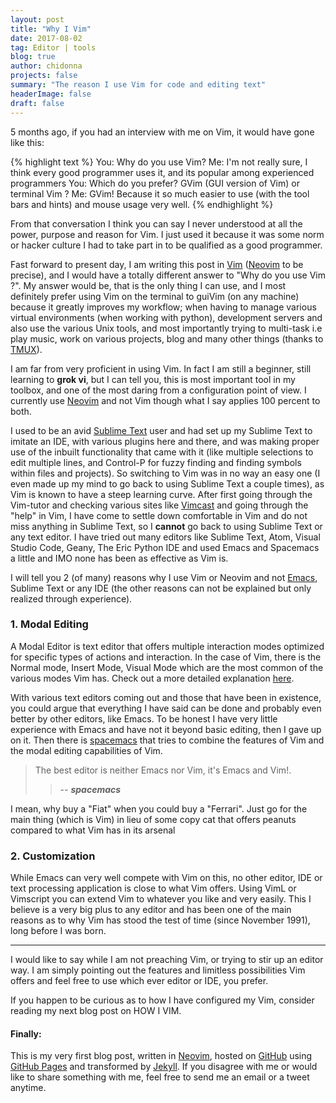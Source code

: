 ```yaml
---
layout: post
title: "Why I Vim"
date: 2017-08-02
tag: Editor | tools
blog: true
author: chidonna
projects: false
summary: "The reason I use Vim for code and editing text"
headerImage: false
draft: false
---
```

5 months ago, if you had an interview with me on Vim, it would have gone like this:

{% highlight text %}
You:  Why do you use Vim?
Me:   I'm not really sure, I think every good programmer uses it,
      and its popular among experienced programmers
You:  Which do you prefer? GVim (GUI version of Vim) or terminal Vim ?
Me:   GVim! Because it so much easier to use (with the tool bars
      and hints) and mouse usage very well.
{% endhighlight %}

From that conversation I think you can say I never understood at all the power, purpose and reason for Vim. I just used it because it was some norm or hacker culture I had to take part in to be qualified as a good programmer.

Fast forward to present day, I am writing this post in [Vim][vim] ([Neovim][nvim] to be precise), and I would have a totally different answer to "Why do you use Vim ?". My answer would be, that is the only thing I can use, and I most definitely prefer using Vim on the terminal to guiVim (on any machine) because it greatly improves my workflow; when having to manage various virtual environments (when working with python), development servers and also use the various Unix tools, and most importantly trying to multi-task i.e play music, work on various projects, blog and many other things (thanks to [TMUX](https://github.com/tmux/tmux/wiki)).

I am far from very proficient in using Vim. In fact I am still a beginner, still learning to **grok vi**, but I can tell you, this is most important tool in my toolbox, and one of the most daring from a configuration point of view. I currently use [Neovim][nvim] and not Vim though what I say applies 100 percent to both. 

I used to be an avid [Sublime Text][st] user and had set up my Sublime Text to imitate an IDE, with various plugins here and there, and was making proper use of the inbuilt functionality that came with it (like multiple selections to edit multiple lines, and Control-P for fuzzy finding and finding symbols within files and projects). So switching to Vim was in no way an easy one (I even made up my mind to go back to using Sublime Text a couple times), as Vim is known to have a steep learning curve. After first going through the Vim-tutor and checking various sites like [Vimcast](http://vimcasts.org/) and going through the "help" in Vim, I have come to settle down comfortable in Vim and do not miss anything in Sublime Text, so I **cannot** go back to using Sublime Text or any text editor.
I have tried out many editors like Sublime Text, Atom, Visual Studio Code, Geany, The Eric Python IDE and used Emacs and Spacemacs a little and IMO none has been as effective as Vim is.

I will tell you 2 (of many) reasons why I use Vim or Neovim and not [Emacs][emacs], Sublime Text or any IDE (the other reasons can not be explained but only realized through experience).

### 1. Modal Editing
A Modal Editor is text editor that offers multiple interaction modes optimized for specific types of actions and interaction. In the case of Vim, there is the Normal mode, Insert Mode, Visual Mode which are the most common of the various modes Vim has. Check out a more detailed explanation [here](https://wincent.com/wiki/Modal_editor).

With various text editors coming out and those that have been in existence, you could argue that everything I have said can be done and probably even better by other editors, like Emacs. To be honest I have very little experience with Emacs and have not it beyond basic editing, then I gave up on it. Then there is [spacemacs][semacs] that tries to combine the features of Vim and the modal editing capabilities of Vim.
> The best editor is neither Emacs nor Vim, it's Emacs and Vim!.
>
>> -- <cite>**spacemacs**</cite>

I mean, why buy a "Fiat" when you could buy a "Ferrari". Just go for the main thing (which is Vim) in lieu of some copy cat that offers peanuts compared to what Vim has in its arsenal

### 2. Customization
While Emacs can very well compete with Vim on this, no other editor, IDE or text processing application is close to what Vim offers. Using VimL or Vimscript you can extend Vim to whatever you like and very easily. This I believe is a very big plus to any editor and has been one of the main reasons as to why Vim has stood the test of time (since November 1991), long before I was born.

---

I would like to say while I am not preaching Vim, or trying to stir up an editor way. I am simply pointing out the features and limitless possibilities Vim offers and feel free to use which ever editor or IDE, you prefer.

If you happen to be curious as to how I have configured my Vim, consider reading my next blog post on HOW I VIM.

#### Finally:
This is my very first blog post, written in [Neovim][nvim], hosted on [GitHub][GH] using [GitHub Pages][gh] and transformed by [Jekyll][jekyll]. If you disagree with me or would like to share something with me, feel free to send me an email or a tweet anytime.

[GH]: https://github.com/
[gh]: https://pages.github.com/
[jekyll]: http://jekyllrb.com/
[st]: https://www.sublimetext.com/
[nvim]: https://neovim.io/
[vim]: https://github.com/vim/vim
[emacs]: https://www.gnu.org/software/emacs/
[semacs]: http://spacemacs.org/
